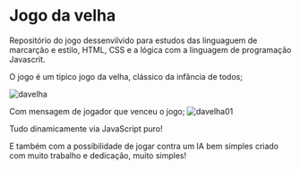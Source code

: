 # Jogo da velha
Repositório do jogo dessenvilvido para estudos das linguaguem de marcarção e estilo, HTML, CSS
e a lógica com a linguagem de programação Javascrit.

O jogo é um tipico jogo da velha, clássico da infância de todos;

![davelha](https://user-images.githubusercontent.com/67767489/227326941-66dc7043-5752-428a-8202-8a0e3edc23ed.PNG)

Com mensagem de jogador que venceu o jogo;
![davelha01](https://user-images.githubusercontent.com/67767489/227329167-055c0d21-a331-41b6-a1b9-a2aefc290ea6.PNG)

Tudo dinamicamente via JavaScript puro!

E também com a possibilidade de jogar contra um IA bem simples criado com muito trabalho e dedicação, muito simples!


